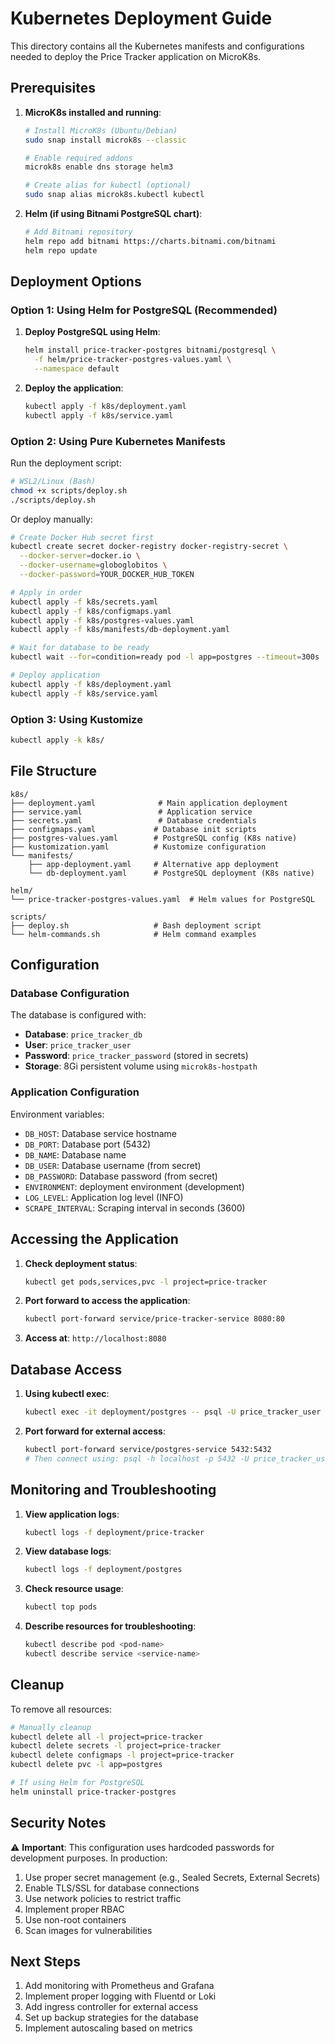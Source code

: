 # Kubernetes Deployment Guide

This directory contains all the Kubernetes manifests and configurations needed to deploy the Price Tracker application on MicroK8s.

## Prerequisites

1. **MicroK8s installed and running**:
   ```bash
   # Install MicroK8s (Ubuntu/Debian)
   sudo snap install microk8s --classic
   
   # Enable required addons
   microk8s enable dns storage helm3
   
   # Create alias for kubectl (optional)
   sudo snap alias microk8s.kubectl kubectl
   ```

2. **Helm (if using Bitnami PostgreSQL chart)**:
   ```bash
   # Add Bitnami repository
   helm repo add bitnami https://charts.bitnami.com/bitnami
   helm repo update
   ```

## Deployment Options

### Option 1: Using Helm for PostgreSQL (Recommended)

1. **Deploy PostgreSQL using Helm**:
   ```bash
   helm install price-tracker-postgres bitnami/postgresql \
     -f helm/price-tracker-postgres-values.yaml \
     --namespace default
   ```

2. **Deploy the application**:
   ```bash
   kubectl apply -f k8s/deployment.yaml
   kubectl apply -f k8s/service.yaml
   ```

### Option 2: Using Pure Kubernetes Manifests

Run the deployment script:
```bash
# WSL2/Linux (Bash)
chmod +x scripts/deploy.sh
./scripts/deploy.sh
```

Or deploy manually:
```bash
# Create Docker Hub secret first
kubectl create secret docker-registry docker-registry-secret \
  --docker-server=docker.io \
  --docker-username=globoglobitos \
  --docker-password=YOUR_DOCKER_HUB_TOKEN

# Apply in order
kubectl apply -f k8s/secrets.yaml
kubectl apply -f k8s/configmaps.yaml
kubectl apply -f k8s/postgres-values.yaml
kubectl apply -f k8s/manifests/db-deployment.yaml

# Wait for database to be ready
kubectl wait --for=condition=ready pod -l app=postgres --timeout=300s

# Deploy application
kubectl apply -f k8s/deployment.yaml
kubectl apply -f k8s/service.yaml
```

### Option 3: Using Kustomize

```bash
kubectl apply -k k8s/
```

## File Structure

```
k8s/
├── deployment.yaml              # Main application deployment
├── service.yaml                 # Application service
├── secrets.yaml                 # Database credentials
├── configmaps.yaml             # Database init scripts
├── postgres-values.yaml        # PostgreSQL config (K8s native)
├── kustomization.yaml          # Kustomize configuration
└── manifests/
    ├── app-deployment.yaml     # Alternative app deployment
    └── db-deployment.yaml      # PostgreSQL deployment (K8s native)

helm/
└── price-tracker-postgres-values.yaml  # Helm values for PostgreSQL

scripts/
├── deploy.sh                   # Bash deployment script
└── helm-commands.sh            # Helm command examples
```

## Configuration

### Database Configuration

The database is configured with:
- **Database**: `price_tracker_db`
- **User**: `price_tracker_user`
- **Password**: `price_tracker_password` (stored in secrets)
- **Storage**: 8Gi persistent volume using `microk8s-hostpath`

### Application Configuration

Environment variables:
- `DB_HOST`: Database service hostname
- `DB_PORT`: Database port (5432)
- `DB_NAME`: Database name
- `DB_USER`: Database username (from secret)
- `DB_PASSWORD`: Database password (from secret)
- `ENVIRONMENT`: deployment environment (development)
- `LOG_LEVEL`: Application log level (INFO)
- `SCRAPE_INTERVAL`: Scraping interval in seconds (3600)

## Accessing the Application

1. **Check deployment status**:
   ```bash
   kubectl get pods,services,pvc -l project=price-tracker
   ```

2. **Port forward to access the application**:
   ```bash
   kubectl port-forward service/price-tracker-service 8080:80
   ```

3. **Access at**: `http://localhost:8080`

## Database Access

1. **Using kubectl exec**:
   ```bash
   kubectl exec -it deployment/postgres -- psql -U price_tracker_user -d price_tracker_db
   ```

2. **Port forward for external access**:
   ```bash
   kubectl port-forward service/postgres-service 5432:5432
   # Then connect using: psql -h localhost -p 5432 -U price_tracker_user -d price_tracker_db
   ```

## Monitoring and Troubleshooting

1. **View application logs**:
   ```bash
   kubectl logs -f deployment/price-tracker
   ```

2. **View database logs**:
   ```bash
   kubectl logs -f deployment/postgres
   ```

3. **Check resource usage**:
   ```bash
   kubectl top pods
   ```

4. **Describe resources for troubleshooting**:
   ```bash
   kubectl describe pod <pod-name>
   kubectl describe service <service-name>
   ```

## Cleanup

To remove all resources:
```bash
# Manually cleanup
kubectl delete all -l project=price-tracker
kubectl delete secrets -l project=price-tracker
kubectl delete configmaps -l project=price-tracker
kubectl delete pvc -l app=postgres

# If using Helm for PostgreSQL
helm uninstall price-tracker-postgres
```

## Security Notes

⚠️ **Important**: This configuration uses hardcoded passwords for development purposes. In production:

1. Use proper secret management (e.g., Sealed Secrets, External Secrets)
2. Enable TLS/SSL for database connections
3. Use network policies to restrict traffic
4. Implement proper RBAC
5. Use non-root containers
6. Scan images for vulnerabilities

## Next Steps

1. Add monitoring with Prometheus and Grafana
2. Implement proper logging with Fluentd or Loki
3. Add ingress controller for external access
4. Set up backup strategies for the database
5. Implement autoscaling based on metrics
